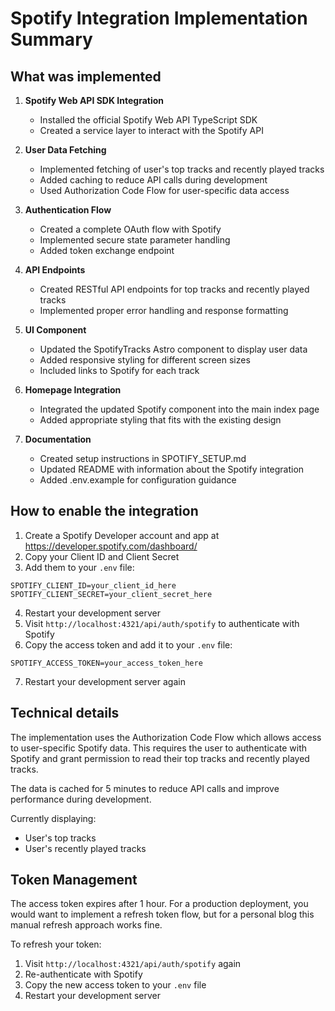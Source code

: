 # Spotify Integration Implementation Summary

## What was implemented

1. **Spotify Web API SDK Integration**
   - Installed the official Spotify Web API TypeScript SDK
   - Created a service layer to interact with the Spotify API

2. **User Data Fetching**
   - Implemented fetching of user's top tracks and recently played tracks
   - Added caching to reduce API calls during development
   - Used Authorization Code Flow for user-specific data access

3. **Authentication Flow**
   - Created a complete OAuth flow with Spotify
   - Implemented secure state parameter handling
   - Added token exchange endpoint

4. **API Endpoints**
   - Created RESTful API endpoints for top tracks and recently played tracks
   - Implemented proper error handling and response formatting

5. **UI Component**
   - Updated the SpotifyTracks Astro component to display user data
   - Added responsive styling for different screen sizes
   - Included links to Spotify for each track

6. **Homepage Integration**
   - Integrated the updated Spotify component into the main index page
   - Added appropriate styling that fits with the existing design

7. **Documentation**
   - Created setup instructions in SPOTIFY_SETUP.md
   - Updated README with information about the Spotify integration
   - Added .env.example for configuration guidance

## How to enable the integration

1. Create a Spotify Developer account and app at https://developer.spotify.com/dashboard/
2. Copy your Client ID and Client Secret
3. Add them to your `.env` file:

```
SPOTIFY_CLIENT_ID=your_client_id_here
SPOTIFY_CLIENT_SECRET=your_client_secret_here
```

4. Restart your development server
5. Visit `http://localhost:4321/api/auth/spotify` to authenticate with Spotify
6. Copy the access token and add it to your `.env` file:

```
SPOTIFY_ACCESS_TOKEN=your_access_token_here
```

7. Restart your development server again

## Technical details

The implementation uses the Authorization Code Flow which allows access to user-specific Spotify data. This requires the user to authenticate with Spotify and grant permission to read their top tracks and recently played tracks.

The data is cached for 5 minutes to reduce API calls and improve performance during development.

Currently displaying:
- User's top tracks
- User's recently played tracks

## Token Management

The access token expires after 1 hour. For a production deployment, you would want to implement a refresh token flow, but for a personal blog this manual refresh approach works fine.

To refresh your token:
1. Visit `http://localhost:4321/api/auth/spotify` again
2. Re-authenticate with Spotify
3. Copy the new access token to your `.env` file
4. Restart your development server